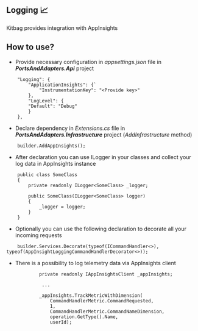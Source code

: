 ﻿## Logging :chart_with_upwards_trend:

Kitbag provides integration with AppInsights

## How to use?
- Provide necessary configuration in _appsettings.json_ file in _**PortsAndAdapters.Api**_ project
```
    "Logging": {
        "ApplicationInsights": {`
            "InstrumentationKey": "<Provide key>"
        },
        "LogLevel": {
        "Default": "Debug"
        }
    },
```

- Declare dependency in _Extensions.cs_ file in _**PortsAndAdapters.Infrastructure**_ project (_AddInfrastructure_ method)
```
    builder.AddAppInsights();
```

- After declaration you can use ILogger<T> in your classes and collect your log data in AppInsights instance
```
    public class SomeClass
    {
        private readonly ILogger<SomeClass> _logger;

        public SomeClass(ILogger<SomeClass> logger)
        {
            _logger = logger;
        }
    }
```

- Optionally you can use the following declaration to decorate all your incoming requests
```
    builder.Services.Decorate(typeof(ICommandHandler<>), typeof(AppInsightLoggingCommandHandlerDecorator<>));
```
- There is a possibility to log telemetry data via AppInsights client
```
            private readonly IAppInsightsClient _appInsights;
               
             ...
             
            _appInsights.TrackMetricWithDimension(
                CommandHandlerMetric.CommandRequested,
                1,
                CommandHandlerMetric.CommandNameDimension,
                operation.GetType().Name,
                userId);
```
